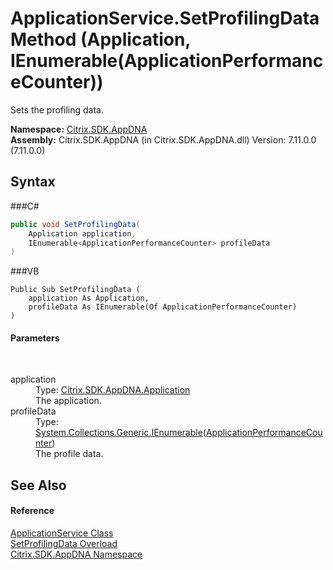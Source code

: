 # ApplicationService.SetProfilingData Method (Application, IEnumerable(ApplicationPerformanceCounter))
 

Sets the profiling data.

**Namespace:**&nbsp;<a href="N_Citrix_SDK_AppDNA">Citrix.SDK.AppDNA</a><br />**Assembly:**&nbsp;Citrix.SDK.AppDNA (in Citrix.SDK.AppDNA.dll) Version: 7.11.0.0 (7.11.0.0)

## Syntax

###C#
```csharp
public void SetProfilingData(
	Application application,
	IEnumerable<ApplicationPerformanceCounter> profileData
)
```

###VB
```vbnet
Public Sub SetProfilingData ( 
	application As Application,
	profileData As IEnumerable(Of ApplicationPerformanceCounter)
)
```


#### Parameters
&nbsp;<dl><dt>application</dt><dd>Type: <a href="T_Citrix_SDK_AppDNA_Application">Citrix.SDK.AppDNA.Application</a><br />The application.</dd><dt>profileData</dt><dd>Type: <a href="http://msdn2.microsoft.com/en-us/library/9eekhta0" target="_blank">System.Collections.Generic.IEnumerable</a>(<a href="T_Citrix_SDK_AppDNA_ApplicationPerformanceCounter">ApplicationPerformanceCounter</a>)<br />The profile data.</dd></dl>

## See Also


#### Reference
<a href="T_Citrix_SDK_AppDNA_ApplicationService">ApplicationService Class</a><br /><a href="Overload_Citrix_SDK_AppDNA_ApplicationService_SetProfilingData">SetProfilingData Overload</a><br /><a href="N_Citrix_SDK_AppDNA">Citrix.SDK.AppDNA Namespace</a><br />